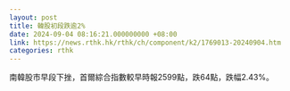 ```yaml
---
layout: post
title: 韓股初段跌逾2%
date: 2024-09-04 08:16:21.000000000 +08:00
link: https://news.rthk.hk/rthk/ch/component/k2/1769013-20240904.htm
categories: rthk
---
```


南韓股市早段下挫，首爾綜合指數較早時報2599點，跌64點，跌幅2.43%。
